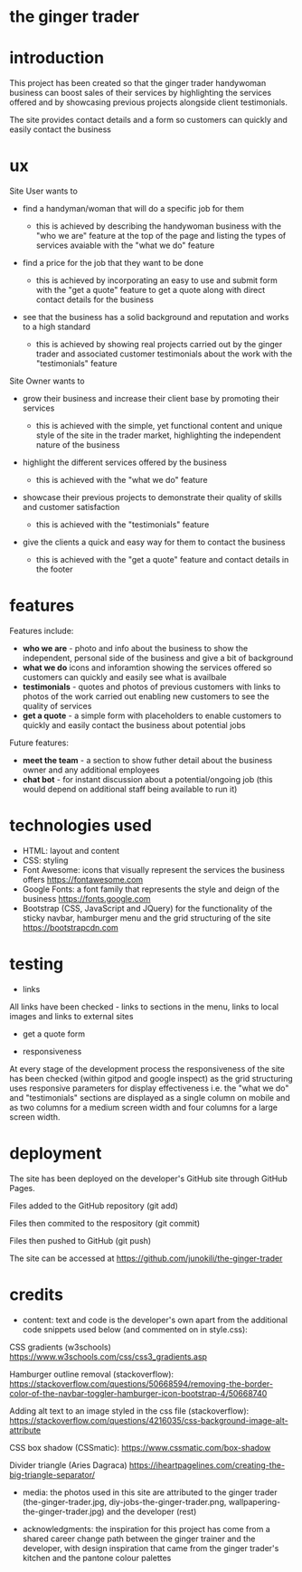 # **the ginger trader**

# introduction

This project has been created so that the ginger trader handywoman business can boost sales of their services by 
highlighting the services offered and by showcasing previous projects alongside client testimonials. 

The site provides contact details and a form so customers can quickly and easily contact the business

# ux

Site User wants to
- find a handyman/woman that will do a specific job for them

    - this is achieved by describing the handywoman business with the "who we are" feature at the top of the page
and listing the types of services avaiable with the "what we do" feature

- find a price for the job that they want to be done

    - this is achieved by incorporating an easy to use and submit form with the "get a quote" feature
     to get a quote along with direct contact details for the business

- see that the business has a solid background and reputation and works to a high standard
    
    - this is achieved by showing real projects carried out by the ginger trader and 
    associated customer testimonials about the work with the "testimonials" feature

Site Owner wants to
- grow their business and increase their client base by promoting their services

    - this is achieved with the simple, yet functional content and unique style of the site in the trader market,
    highlighting the independent nature of the business

- highlight the different services offered by the business

    - this is achieved with the "what we do" feature

- showcase their previous projects to demonstrate their quality of skills and customer satisfaction

    - this is achieved with the "testimonials" feature

- give the clients a quick and easy way for them to contact the business

    - this is achieved with the "get a quote" feature and contact details in the footer


# features

Features include:
- **who we are** - photo and info about the business to show the independent, 
personal side of the business and give a bit of background
- **what we do** icons and inforamtion showing the services offered so customers can 
quickly and easily see what is availbale
- **testimonials** - quotes and photos of previous customers with links to photos of 
the work carried out enabling new customers to see the quality of services
- **get a quote** - a simple form with placeholders to enable customers to quickly and easily 
contact the business about potential jobs

Future features:
- **meet the team** - a section to show futher detail about the business owner and any additional employees
- **chat bot** - for instant discussion about a potential/ongoing job (this would depend on 
additional staff being available to run it)

# technologies used

- HTML: layout and content 
- CSS: styling
- Font Awesome: icons that visually represent the services the business offers https://fontawesome.com
- Google Fonts: a font family that represents the style and deign of the business https://fonts.google.com
- Bootstrap (CSS, JavaScript and JQuery) for the functionality of the sticky navbar, hamburger menu 
    and the grid structuring of the site https://bootstrapcdn.com

# testing

- links

All links have been checked - links to sections in the menu, links to local images and links to external sites

- get a quote form

- responsiveness

At every stage of the development process the responsiveness of the site has been checked (within gitpod and google inspect) as 
the grid structuring uses responsive parameters for display effectiveness i.e. the "what we do" and "testimonials" sections
are displayed as a single column on mobile and as two columns for a medium screen width and four columns for a large screen width. 

# deployment

The site has been deployed on the developer's GitHub site through GitHub Pages.

Files added to the GitHub repository (git add)

Files then commited to the respository (git commit)

Files then pushed to GitHub (git push)

The site can be accessed at https://github.com/junokili/the-ginger-trader

# credits

- content: text and code is the developer's own apart from the additional code snippets used below 
(and commented on in style.css):

CSS gradients (w3schools)
https://www.w3schools.com/css/css3_gradients.asp

Hamburger outline removal (stackoverflow):
https://stackoverflow.com/questions/50668594/removing-the-border-color-of-the-navbar-toggler-hamburger-icon-bootstrap-4/50668740

Adding alt text to an image styled in the css file (stackoverflow):
https://stackoverflow.com/questions/4216035/css-background-image-alt-attribute

CSS box shadow (CSSmatic):
https://www.cssmatic.com/box-shadow

Divider triangle (Aries Dagraca)
https://iheartpagelines.com/creating-the-big-triangle-separator/


- media: the photos used in this site are attributed to the ginger trader 
(the-ginger-trader.jpg, diy-jobs-the-ginger-trader.png, wallpapering-the-ginger-trader.jpg) and the developer (rest)

- acknowledgments: the inspiration for this project has come from a shared career change path between the ginger trainer and the
developer, with design inspiration that came from the ginger trader's kitchen and the pantone colour palettes
